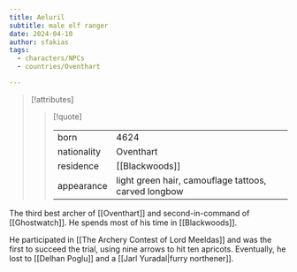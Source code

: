 ```yaml
---
title: Aeluril
subtitle: male elf ranger
date: 2024-04-10
author: sfakias
tags:
  - characters/NPCs
  - countries/Oventhart

---
```

> [!attributes]
> 
> > [!quote]
> >
> > | | |
> > | --- | --- |
> > | born | 4624 |
> > | nationality | Oventhart |
> > | residence | [[Blackwoods]] |
> > | appearance | light green hair, camouflage tattoos, carved longbow |

The third best archer of [[Oventhart]] and second-in-command of [[Ghostwatch]]. He spends most of his time in [[Blackwoods]].

He participated in [[The Archery Contest of Lord Meeldas]] and was the first to succeed the trial, using nine arrows to hit ten apricots. Eventually, he lost to [[Delhan Poglu]] and a [[Jarl Yuradal|furry northener]].